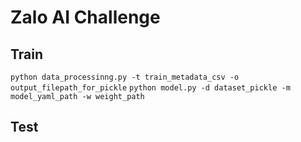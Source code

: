 # Zalo AI Challenge

## Train
`python data_processinng.py -t train_metadata_csv -o output_filepath_for_pickle`
`python model.py -d dataset_pickle -m model_yaml_path -w weight_path`

## Test